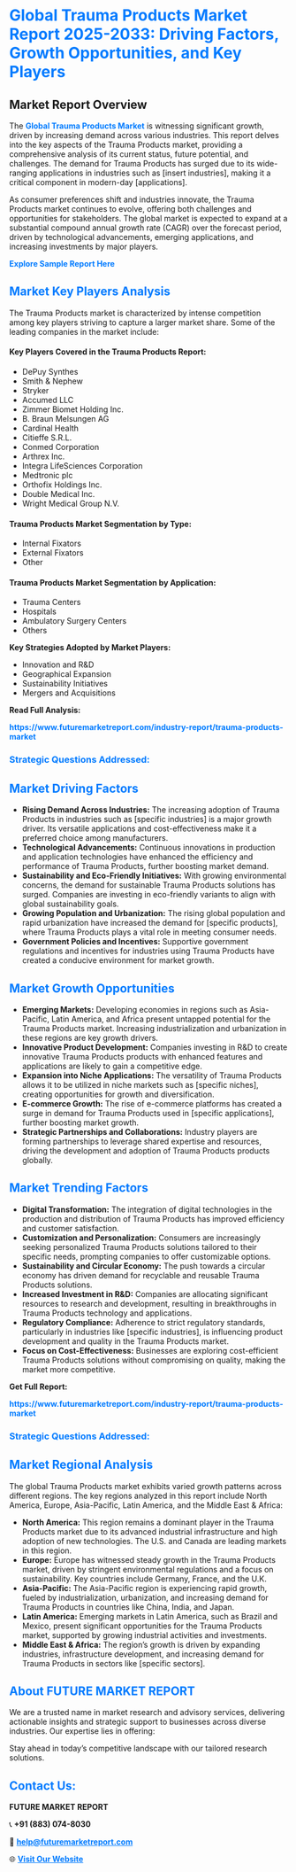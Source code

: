 <h1 style="color: #007BFF;">Global Trauma Products Market Report 2025-2033: Driving Factors, Growth Opportunities, and Key Players</h1>

<section id="overview">
<h2>Market Report Overview</h2>
<p>The <a href="https://www.futuremarketreport.com/industry-report/trauma-products-market" style="color: #007BFF; text-decoration: none;"><strong>Global Trauma Products Market</strong></a> is witnessing significant growth, driven by increasing demand across various industries. This report delves into the key aspects of the Trauma Products market, providing a comprehensive analysis of its current status, future potential, and challenges. The demand for Trauma Products has surged due to its wide-ranging applications in industries such as [insert industries], making it a critical component in modern-day [applications].</p>
<p>As consumer preferences shift and industries innovate, the Trauma Products market continues to evolve, offering both challenges and opportunities for stakeholders. The global market is expected to expand at a substantial compound annual growth rate (CAGR) over the forecast period, driven by technological advancements, emerging applications, and increasing investments by major players.</p>
</section>

<section id="overview">
<p><a href="https://www.futuremarketreport.com/request-sample/reportId=87058" style="color: #007BFF; text-decoration: none;"><strong>Explore Sample Report Here</strong></a></p>
</section>

<section id="key-players">
<h2 style="color: #007BFF;">Market Key Players Analysis</h2>
<p>The Trauma Products market is characterized by intense competition among key players striving to capture a larger market share. Some of the leading companies in the market include:</p>
<h4>Key Players Covered in the Trauma Products Report:</h4>
<ul><li>DePuy Synthes</li><li>Smith &amp; Nephew</li><li>Stryker</li><li>Accumed LLC</li><li>Zimmer Biomet Holding Inc.</li><li>B. Braun Melsungen AG</li><li>Cardinal Health</li><li>Citieffe S.R.L.</li><li>Conmed Corporation</li><li>Arthrex Inc.</li><li>Integra LifeSciences Corporation</li><li>Medtronic plc</li><li>Orthofix Holdings Inc.</li><li>Double Medical Inc.</li><li>Wright Medical Group N.V.</li></ul>
<h4>Trauma Products Market Segmentation by Type:</h4>
<ul><li>Internal Fixators</li><li>External Fixators</li><li>Other</li></ul>

<h4>Trauma Products Market Segmentation by Application:</h4>
<ul><li>Trauma Centers</li><li>Hospitals</li><li>Ambulatory Surgery Centers</li><li>Others</li></ul>
<p><strong>Key Strategies Adopted by Market Players:</strong></p>
<ul>
<li>Innovation and R&D</li>
<li>Geographical Expansion</li>
<li>Sustainability Initiatives</li>
<li>Mergers and Acquisitions</li>
</ul>
</section>

<section>
<p><strong>Read Full Analysis: </strong></p><a href="https://www.futuremarketreport.com/industry-report/trauma-products-market" style="color: #007BFF; text-decoration: none;"><strong>https://www.futuremarketreport.com/industry-report/trauma-products-market</strong></a>
<h3 style="color: #007BFF;">Strategic Questions Addressed:</h3>
</section>

<section id="driving-factors">
<h2 style="color: #007BFF;">Market Driving Factors</h2>
<ul>
<li><strong>Rising Demand Across Industries:</strong> The increasing adoption of Trauma Products in industries such as [specific industries] is a major growth driver. Its versatile applications and cost-effectiveness make it a preferred choice among manufacturers.</li>
<li><strong>Technological Advancements:</strong> Continuous innovations in production and application technologies have enhanced the efficiency and performance of Trauma Products, further boosting market demand.</li>
<li><strong>Sustainability and Eco-Friendly Initiatives:</strong> With growing environmental concerns, the demand for sustainable Trauma Products solutions has surged. Companies are investing in eco-friendly variants to align with global sustainability goals.</li>
<li><strong>Growing Population and Urbanization:</strong> The rising global population and rapid urbanization have increased the demand for [specific products], where Trauma Products plays a vital role in meeting consumer needs.</li>
<li><strong>Government Policies and Incentives:</strong> Supportive government regulations and incentives for industries using Trauma Products have created a conducive environment for market growth.</li>
</ul>
</section>

<section id="growth-opportunities">
<h2 style="color: #007BFF;">Market Growth Opportunities</h2>
<ul>
<li><strong>Emerging Markets:</strong> Developing economies in regions such as Asia-Pacific, Latin America, and Africa present untapped potential for the Trauma Products market. Increasing industrialization and urbanization in these regions are key growth drivers.</li>
<li><strong>Innovative Product Development:</strong> Companies investing in R&D to create innovative Trauma Products products with enhanced features and applications are likely to gain a competitive edge.</li>
<li><strong>Expansion into Niche Applications:</strong> The versatility of Trauma Products allows it to be utilized in niche markets such as [specific niches], creating opportunities for growth and diversification.</li>
<li><strong>E-commerce Growth:</strong> The rise of e-commerce platforms has created a surge in demand for Trauma Products used in [specific applications], further boosting market growth.</li>
<li><strong>Strategic Partnerships and Collaborations:</strong> Industry players are forming partnerships to leverage shared expertise and resources, driving the development and adoption of Trauma Products products globally.</li>
</ul>
</section>

<section id="trending-factors">
<h2 style="color: #007BFF;">Market Trending Factors</h2>
<ul>
<li><strong>Digital Transformation:</strong> The integration of digital technologies in the production and distribution of Trauma Products has improved efficiency and customer satisfaction.</li>
<li><strong>Customization and Personalization:</strong> Consumers are increasingly seeking personalized Trauma Products solutions tailored to their specific needs, prompting companies to offer customizable options.</li>
<li><strong>Sustainability and Circular Economy:</strong> The push towards a circular economy has driven demand for recyclable and reusable Trauma Products solutions.</li>
<li><strong>Increased Investment in R&D:</strong> Companies are allocating significant resources to research and development, resulting in breakthroughs in Trauma Products technology and applications.</li>
<li><strong>Regulatory Compliance:</strong> Adherence to strict regulatory standards, particularly in industries like [specific industries], is influencing product development and quality in the Trauma Products market.</li>
<li><strong>Focus on Cost-Effectiveness:</strong> Businesses are exploring cost-efficient Trauma Products solutions without compromising on quality, making the market more competitive.</li>
</ul>
</section>

<section>
<p><strong>Get Full Report: </strong></p><a href="https://www.futuremarketreport.com/industry-report/trauma-products-market" style="color: #007BFF; text-decoration: none;"><strong>https://www.futuremarketreport.com/industry-report/trauma-products-market</strong></a>
<h3 style="color: #007BFF;">Strategic Questions Addressed:</h3>
</section>


<section id="regional-analysis">
<h2 style="color: #007BFF;">Market Regional Analysis</h2>
<p>The global Trauma Products market exhibits varied growth patterns across different regions. The key regions analyzed in this report include North America, Europe, Asia-Pacific, Latin America, and the Middle East & Africa:</p>
<ul>
<li><strong>North America:</strong> This region remains a dominant player in the Trauma Products market due to its advanced industrial infrastructure and high adoption of new technologies. The U.S. and Canada are leading markets in this region.</li>
<li><strong>Europe:</strong> Europe has witnessed steady growth in the Trauma Products market, driven by stringent environmental regulations and a focus on sustainability. Key countries include Germany, France, and the U.K.</li>
<li><strong>Asia-Pacific:</strong> The Asia-Pacific region is experiencing rapid growth, fueled by industrialization, urbanization, and increasing demand for Trauma Products in countries like China, India, and Japan.</li>
<li><strong>Latin America:</strong> Emerging markets in Latin America, such as Brazil and Mexico, present significant opportunities for the Trauma Products market, supported by growing industrial activities and investments.</li>
<li><strong>Middle East & Africa:</strong> The region’s growth is driven by expanding industries, infrastructure development, and increasing demand for Trauma Products in sectors like [specific sectors].</li>
</ul>
</section>

<footer>
<h2 style="color: #007BFF;">About FUTURE MARKET REPORT</h2>
<p>We are a trusted name in market research and advisory services, delivering actionable insights and strategic support to businesses across diverse industries. Our expertise lies in offering:</p>

<p>Stay ahead in today’s competitive landscape with our tailored research solutions.</p>

<h2 style="color: #007BFF;">Contact Us:</h2>
<p><strong>FUTURE MARKET REPORT</strong></p>
<p>📞 <strong>+91 (883) 074-8030</strong></p>
<p>📧 <strong><a href="mailto:help@futuremarketreport.com" style="color: #007BFF;">help@futuremarketreport.com</a></strong></p>
<p>🌐 <strong><a href="https://www.futuremarketreport.com/" style="color: #007BFF;">Visit Our Website</a></strong></p>
</footer>